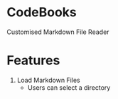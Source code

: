 # CodeBooks

Customised Markdown File Reader

# Features

1. Load Markdown Files
    * Users can select a directory

